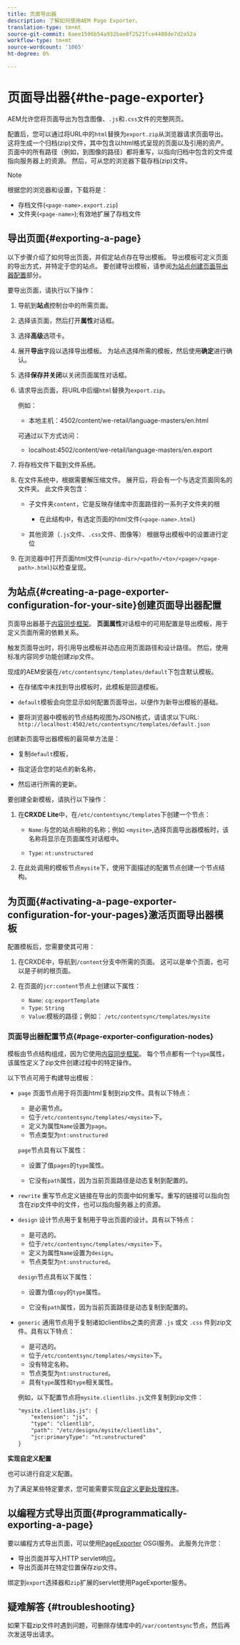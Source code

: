 ```yaml
---
title: 页面导出器
description: 了解如何使用AEM Page Exporter。
translation-type: tm+mt
source-git-commit: 6aee1506b54a932bae8f2521fce4488de7d2a52a
workflow-type: tm+mt
source-wordcount: '1065'
ht-degree: 0%

---
```



# 页面导出器{#the-page-exporter}

AEM允许您将页面导出为包含图像、`.js`和`.css`文件的完整网页。

配置后，您可以通过将URL中的`html`替换为`export.zip`从浏览器请求页面导出。 这将生成一个归档(zip)文件，其中包含以html格式呈现的页面以及引用的资产。 页面中的所有路径（例如，到图像的路径）都将重写，以指向归档中包含的文件或指向服务器上的资源。 然后，可从您的浏览器下载存档(zip)文件。

>[!NOTE]
>
>根据您的浏览器和设置，下载将是：
>* 存档文件(`<page-name>.export.zip`)
>* 文件夹(`<page-name>`);有效地扩展了存档文件


## 导出页面{#exporting-a-page}

以下步骤介绍了如何导出页面，并假定站点存在导出模板。 导出模板可定义页面的导出方式，并特定于您的站点。 要创建导出模板，请参阅[为站点创建页面导出器配置](#creating-a-page-exporter-configuration-for-your-site)部分。

要导出页面，请执行以下操作：

1. 导航到&#x200B;**站点**&#x200B;控制台中的所需页面。

1. 选择该页面，然后打开&#x200B;**属性**&#x200B;对话框。

1. 选择&#x200B;**高级**&#x200B;选项卡。

1. 展开&#x200B;**导出**字段以选择导出模板。
为站点选择所需的模板，然后使用**确定**&#x200B;进行确认。

1. 选择&#x200B;**保存并关闭**&#x200B;以关闭页面属性对话框。

1. 请求导出页面，将URL中后缀`html`替换为`export.zip`。

   例如：
   * 本地主机：4502/content/we-retail/language-masters/en.html

   可通过以下方式访问：
   * localhost:4502/content/we-retail/language-masters/en.export


1. 将存档文件下载到文件系统。

1. 在文件系统中，根据需要解压缩文件。 展开后，将会有一个与选定页面同名的文件夹。 此文件夹包含：

   * 子文件夹`content`，它是反映存储库中页面路径的一系列子文件夹的根

      * 在此结构中，有选定页面的html文件(`<page-name>.html`)
   * 其他资源（`.js`文件、`.css`文件、图像等） 根据导出模板中的设置进行定位


1. 在浏览器中打开页面html文件(`<unzip-dir>/<path>/<to>/<page>/<page-path>.html`)以检查呈现。

## 为站点{#creating-a-page-exporter-configuration-for-your-site}创建页面导出器配置

页面导出器基于[内容同步框架](https://helpx.adobe.com/experience-manager/6-5/sites/developing/using/reference-materials/javadoc/com/day/cq/contentsync/package-summary.html)。 **页面属性**&#x200B;对话框中的可用配置是导出模板，用于定义页面所需的依赖关系。

触发页面导出时，将引用导出模板并动态应用页面路径和设计路径。 然后，使用标准内容同步功能创建zip文件。

现成的AEM安装在`/etc/contentsync/templates/default`下包含默认模板。

* 在存储库中未找到导出模板时，此模板是回退模板。

* `default`模板会向您显示如何配置页面导出，以便作为新导出模板的基础。

* 要将浏览器中模板的节点结构视图为JSON格式，请请求以下URL:
   `http://localhost:4502/etc/contentsync/templates/default.json`

创建新页面导出器模板的最简单方法是：

* 复制`default`模板，

* 指定适合您的站点的新名称，

* 然后进行所需的更新。

要创建全新模板，请执行以下操作：

1. 在&#x200B;**CRXDE Lite**&#x200B;中，在`/etc/contentsync/templates`下创建一个节点：

   * `Name`:与您的站点相称的名称；例如 `<mysite>`,选择页面导出器模板时，该名称将显示在页面属性对话框中。

   * `Type`: `nt:unstructured`

2. 在此处调用的模板节点`mysite`下，使用下面描述的配置节点创建一个节点结构。

## 为页面{#activating-a-page-exporter-configuration-for-your-pages}激活页面导出器模板

配置模板后，您需要使其可用：

1. 在CRXDE中，导航到`/content`分支中所需的页面。 这可以是单个页面，也可以是子树的根页面。

1. 在页面的`jcr:content`节点上创建以下属性：
   * `Name`:  `cq:exportTemplate`
   * `Type`:  `String`
   * `Value`:模板的路径；例如：  `/etc/contentsync/templates/mysite`

### 页面导出器配置节点{#page-exporter-configuration-nodes}

模板由节点结构组成，因为它使用[内容同步框架](https://helpx.adobe.com/experience-manager/6-5/sites/developing/using/reference-materials/javadoc/com/day/cq/contentsync/package-summary.html)。  每个节点都有一个`type`属性，该属性定义了zip文件创建过程中的特定操作。

<!-- For more details about the type property, refer to the Overview of configuration types section in the Content Sync framework page.
-->

以下节点可用于构建导出模板：

* `page`
页面节点用于将页面html复制到zip文件。具有以下特点：

   * 是必需节点。
   * 位于`/etc/contentsync/templates/<mysite>`下。
   * 定义为属性`Name`设置为`page`。
   * 节点类型为`nt:unstructured`

   `page`节点具有以下属性：

   * 设置了值`pages`的`type`属性。

   * 它没有`path`属性，因为当前页面路径是动态复制到配置的。

   <!--
  * The other properties are described in the Overview of configuration types section of the Content Sync framework.
  -->

* `rewrite`
重写节点定义链接在导出的页面中如何重写。重写的链接可以指向包含在zip文件中的文件，也可以指向服务器上的资源。
   <!-- Please refer to the Content Sync page for a complete description of the `rewrite` node. -->

* `design`
设计节点用于复制用于导出页面的设计。具有以下特点：

   * 是可选的。
   * 位于`/etc/contentsync/templates/<mysite>`下。
   * 定义为属性`Name`设置为`design`。
   * 节点类型为`nt:unstructured`。

   `design`节点具有以下属性：

   * 设置为值`copy`的`type`属性。

   * 它没有`path`属性，因为当前页面路径是动态复制到配置的。


* `generic`
通用节点用于复制诸如clientlibs之类的资源 
`.js` 或文 `.css` 件到zip文件。具有以下特点：

   * 是可选的。
   * 位于`/etc/contentsync/templates/<mysite>`下。
   * 没有特定名称。
   * 节点类型为`nt:unstructured`。
   * 具有`type`属性和`type`相关属性。<!--Has a `type` property and any `type` related properties as defined in the Overview of configuration types section of the Content Sync framework.-->

   例如，以下配置节点将`mysite.clientlibs.js`文件复制到zip文件：

   ```xml
   "mysite.clientlibs.js": {
       "extension": "js",
       "type": "clientlib",
       "path": "/etc/designs/mysite/clientlibs",
       "jcr:primaryType": "nt:unstructured"
   }
   ```

**实现自定义配置**

也可以进行自定义配置。

<!--
As you may have noticed in the node structure, the **Geometrixx** page export template has a `logo` node with a `type` property set to `image`. This is a special configuration type that has been created to copy the image logo to the zip file. 
-->

为了满足某些特定要求，您可能需要实现[自定义更新处理程序](https://helpx.adobe.com/experience-manager/6-5/sites/developing/using/reference-materials/javadoc/com/day/cq/contentsync/handler/package-summary.html)。

<!-- To meet some specific requirements, you may need to implement a custom `type` property: to do so, refer to the Implementing a custom update handler section in the Content Sync page.
-->

## 以编程方式导出页面{#programmatically-exporting-a-page}

要以编程方式导出页面，可以使用[PageExporter](https://helpx.adobe.com/experience-manager/6-5/sites/developing/using/reference-materials/javadoc/index.html?com/day/cq/wcm/contentsync/PageExporter.html) OSGI服务。 此服务允许您：

* 导出页面并写入HTTP servlet响应。
* 导出页面并在特定位置保存zip文件。

绑定到`export`选择器和`zip`扩展的servlet使用PageExporter服务。

## 疑难解答 {#troubleshooting}

如果下载zip文件时遇到问题，可删除存储库中的`/var/contentsync`节点，然后再次发送导出请求。
